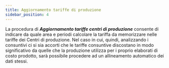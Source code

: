 ```yaml
---
title: Aggiornamento tariffe di produzione
sidebar_position: 4 
---
```


La procedura di ***Aggiornamento tariffe centri di produzione*** consente di indicare da quale area e periodi calcolare la tariffa da memorizzare nelle tariffe dei Centri di produzione. Nel caso in cui, quindi, analizzando i consuntivi ci si sia accorti che le tariffe consuntive discostano in modo significativo da quelle che la produzione utilizza per i proprio elaborati di costo prodotto, sarà possibile procedere ad un allineamento automatico dei dati stessi.

